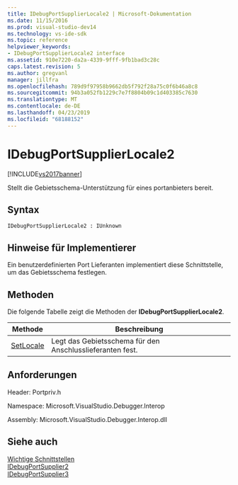 ```yaml
---
title: IDebugPortSupplierLocale2 | Microsoft-Dokumentation
ms.date: 11/15/2016
ms.prod: visual-studio-dev14
ms.technology: vs-ide-sdk
ms.topic: reference
helpviewer_keywords:
- IDebugPortSupplierLocale2 interface
ms.assetid: 910e7220-da2a-4339-9fff-9fb1bad3c28c
caps.latest.revision: 5
ms.author: gregvanl
manager: jillfra
ms.openlocfilehash: 789d9f97958b9662db5f792f28a75c0f6b46a8c8
ms.sourcegitcommit: 94b3a052fb1229c7e7f8804b09c1d403385c7630
ms.translationtype: MT
ms.contentlocale: de-DE
ms.lasthandoff: 04/23/2019
ms.locfileid: "68188152"
---
```

# <a name="idebugportsupplierlocale2"></a>IDebugPortSupplierLocale2
[!INCLUDE[vs2017banner](../../../includes/vs2017banner.md)]

Stellt die Gebietsschema-Unterstützung für eines portanbieters bereit.  
  
## <a name="syntax"></a>Syntax  
  
```  
IDebugPortSupplierLocale2 : IUnknown  
```  
  
## <a name="notes-for-implementers"></a>Hinweise für Implementierer  
 Ein benutzerdefinierten Port Lieferanten implementiert diese Schnittstelle, um das Gebietsschema festlegen.  
  
## <a name="methods"></a>Methoden  
 Die folgende Tabelle zeigt die Methoden der **IDebugPortSupplierLocale2**.  
  
|Methode|Beschreibung|  
|------------|-----------------|  
|[SetLocale](../../../extensibility/debugger/reference/idebugportsupplierlocale2-setlocale.md)|Legt das Gebietsschema für den Anschlusslieferanten fest.|  
  
## <a name="requirements"></a>Anforderungen  
 Header: Portpriv.h  
  
 Namespace: Microsoft.VisualStudio.Debugger.Interop  
  
 Assembly: Microsoft.VisualStudio.Debugger.Interop.dll  
  
## <a name="see-also"></a>Siehe auch  
 [Wichtige Schnittstellen](../../../extensibility/debugger/reference/core-interfaces.md)   
 [IDebugPortSupplier2](../../../extensibility/debugger/reference/idebugportsupplier2.md)   
 [IDebugPortSupplier3](../../../extensibility/debugger/reference/idebugportsupplier3.md)

